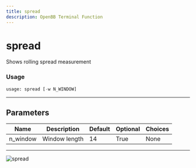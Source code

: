 ```yaml
---
title: spread
description: OpenBB Terminal Function
---
```


# spread

Shows rolling spread measurement

### Usage 
```python
usage: spread [-w N_WINDOW]
```
---
## Parameters

| Name | Description | Default | Optional | Choices |
| ---- | ----------- | ------- | -------- | ------- |
| n_window | Window length | 14 | True | None |
---
![spread](https://user-images.githubusercontent.com/46355364/154308406-f20812a4-fa04-4937-b8de-dc27042f7462.png)

